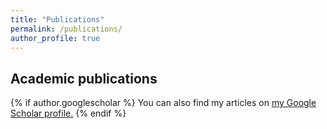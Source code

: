 ```yaml
---
title: "Publications"
permalink: /publications/
author_profile: true
---
```


## Academic publications
{% if author.googlescholar %}
  You can also find my articles on <u><a href="{{author.googlescholar}}">my Google Scholar profile</a>.</u>
{% endif %}


